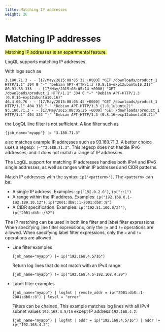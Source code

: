 ```yaml
---
title: Matching IP addresses
weight: 30
---
```


# Matching IP addresses

<span style="background-color:#f3f973;">Matching IP addresses is an experimental feature.</span>

LogQL supports matching IP addresses.

With logs such as

```
3.180.71.3 - - [17/May/2015:08:05:32 +0000] "GET /downloads/product_1 HTTP/1.1" 304 0 "-" "Debian APT-HTTP/1.3 (0.8.16~exp12ubuntu10.21)"
80.91.33.133 - - [17/May/2015:08:05:14 +0000] "GET /downloads/product_1 HTTP/1.1" 304 0 "-" "Debian APT-HTTP/1.3 (0.8.16~exp12ubuntu10.16)"
46.4.66.76 - - [17/May/2015:08:05:45 +0000] "GET /downloads/product_1 HTTP/1.1" 404 318 "-" "Debian APT-HTTP/1.3 (1.0.1ubuntu2)"
93.180.71.3 - - [17/May/2015:08:05:26 +0000] "GET /downloads/product_1 HTTP/1.1" 404 324 "-" "Debian APT-HTTP/1.3 (0.8.16~exp12ubuntu10.21)"
```

the LogQL line filter is not sufficient.
A line filter such as

```logql
{job_name="myapp"} |= "3.180.71.3"
```

also matches example IP addresses such as 93.180.71.3. A better choice uses a regexp: `|~"^3.180.71.3"`. This regexp does not handle IPv6 addresses, and it does not match a range of IP addresses.

The LogQL support for matching IP addresses handles both IPv4 and IPv6 single addresses, as well as ranges within IP addresses
and CIDR patterns.

Match IP addresses wtih the syntax: `ip("<pattern>")`.
The `<pattern>` can be:

-  A single IP address. Examples: `ip("192.0.2.0")`, `ip("::1")`
-  A range within the IP address. Examples: `ip("192.168.0.1-192.189.10.12")`, `ip("2001:db8::1-2001:db8::8")`
-  A CIDR specification. Examples: `ip("192.51.100.0/24")`, `ip("2001:db8::/32")`

The IP matching can be used in both line filter and label filter expressions.
When specifying line filter expressions, only the `|=` and `!=` operations are allowed.
When specifying label filter expressions, only the  `=` and `!=` operations are allowed.

- Line filter examples

    ```logql
    {job_name="myapp"} |= ip("192.168.4.5/16")
    ```

    Return log lines that do not match with an IPv4 range:

    ```logql
    {job_name="myapp"} != ip("192.168.4.5-192.168.4.20")
    ```

- Label filter examples

    ```logql
    {job_name="myapp"} | logfmt | remote_addr = ip("2001:db8::1-2001:db8::8") | level = "error"
    ```

    Filters can be chained. This example matches log lines with all IPv4 subnet values `192.168.4.5/16` except IP address `192.168.4.2`:

    ```logql
    {job_name="myapp"} | logfmt | addr = ip("192.168.4.5/16") | addr != ip("192.168.4.2")
    ```
